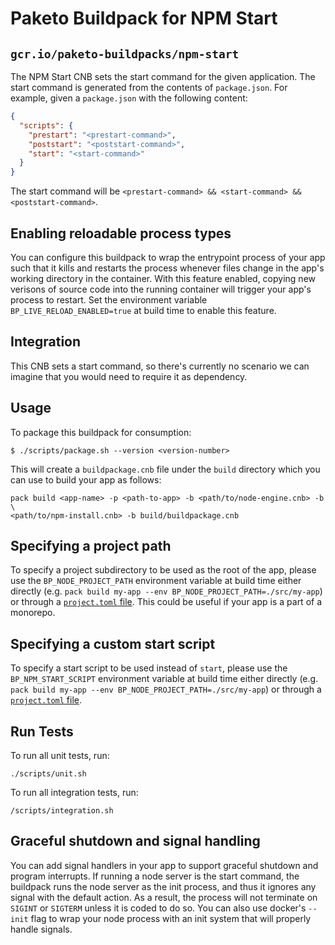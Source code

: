 # Paketo Buildpack for NPM Start

## `gcr.io/paketo-buildpacks/npm-start`

The NPM Start CNB sets the start command for the given application. The start
command is generated from the contents of `package.json`. For example, given a
`package.json` with the following content:

```json
{
  "scripts": {
    "prestart": "<prestart-command>",
    "poststart": "<poststart-command>",
    "start": "<start-command>"
  }
}
```

The start command will be `<prestart-command> && <start-command> && <poststart-command>`.

## Enabling reloadable process types

You can configure this buildpack to wrap the entrypoint process of your app
such that it kills and restarts the process whenever files change in the app's working
directory in the container. With this feature enabled, copying new
verisons of source code into the running container will trigger your app's
process to restart. Set the environment variable `BP_LIVE_RELOAD_ENABLED=true`
at build time to enable this feature.

## Integration

This CNB sets a start command, so there's currently no scenario we can
imagine that you would need to require it as dependency.

## Usage

To package this buildpack for consumption:

```
$ ./scripts/package.sh --version <version-number>
```

This will create a `buildpackage.cnb` file under the `build` directory which you
can use to build your app as follows:
```
pack build <app-name> -p <path-to-app> -b <path/to/node-engine.cnb> -b \
<path/to/npm-install.cnb> -b build/buildpackage.cnb
```

## Specifying a project path

To specify a project subdirectory to be used as the root of the app, please use
the `BP_NODE_PROJECT_PATH` environment variable at build time either directly
(e.g. `pack build my-app --env BP_NODE_PROJECT_PATH=./src/my-app`) or through a
[`project.toml`
file](https://github.com/buildpacks/spec/blob/main/extensions/project-descriptor.md).
This could be useful if your app is a part of a monorepo.

## Specifying a custom start script

To specify a start script to be used instead of `start`, please use
the `BP_NPM_START_SCRIPT` environment variable at build time either directly
(e.g. `pack build my-app --env BP_NODE_PROJECT_PATH=./src/my-app`) or through a
[`project.toml`
file](https://github.com/buildpacks/spec/blob/main/extensions/project-descriptor.md).

## Run Tests

To run all unit tests, run:
```
./scripts/unit.sh
```

To run all integration tests, run:
```
/scripts/integration.sh
```

## Graceful shutdown and signal handling

You can add signal handlers in your app to support graceful shutdown and
program interrupts. If running a node server is the start command, the
buildpack runs the node server as the init process, and thus it ignores any
signal with the default action. As a result, the process will not terminate on
`SIGINT` or `SIGTERM` unless it is coded to do so. You can also use docker's
`--init` flag to wrap your node process with an init system that will properly
handle signals.
